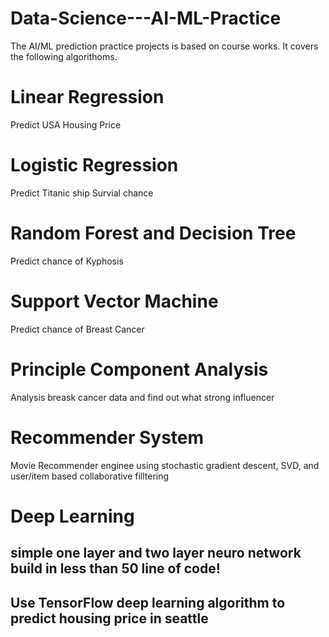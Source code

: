 # Data-Science---AI-ML-Practice
The AI/ML prediction practice projects is based on course works. It covers the following algorithoms.

# Linear Regression
Predict USA Housing Price 

# Logistic Regression
Predict Titanic ship Survial chance

# Random Forest and Decision Tree
Predict chance of Kyphosis

# Support Vector Machine
Predict chance of Breast Cancer 

# Principle Component Analysis
Analysis breask cancer data and find out what strong influencer

# Recommender System 
Movie Recommender enginee using stochastic gradient descent, SVD, and user/item based collaborative filltering

# Deep Learning
## simple one layer and two layer neuro network build in less than 50 line of code!
## Use TensorFlow deep learning algorithm to predict housing price in seattle
